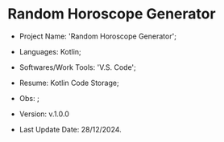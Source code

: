# Random Horoscope Generator

- Project Name: 'Random Horoscope Generator';
- Languages: Kotlin;
- Softwares/Work Tools: 'V.S. Code';
- Resume: Kotlin Code Storage;
- Obs: ;
- Version: v.1.0.0

- Last Update Date: 28/12/2024.

##